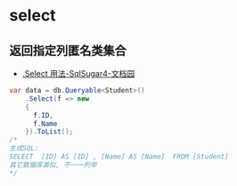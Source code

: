 # select

## 返回指定列匿名类集合

- [.Select 用法-SqlSugar4-文档园](http://www.codeisbug.com/Doc/8/1159)

```C#
var data = db.Queryable<Student>()
    .Select(f => new
    {
      f.ID,
      f.Name
    }).ToList();
/*
生成SQL:
SELECT  [ID] AS [ID] , [Name] AS [Name]  FROM [Student]
其它数据库类似, 不一一列举
*/
```
